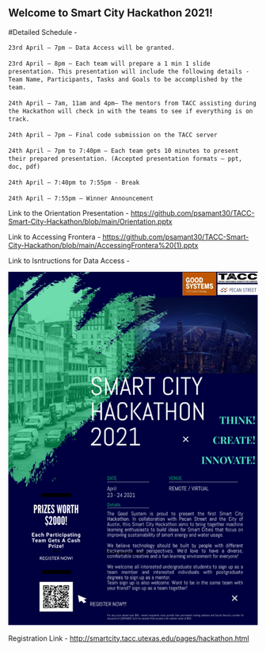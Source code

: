 ## Welcome to Smart City Hackathon 2021!

#Detailed Schedule -

    23rd April – 7pm – Data Access will be granted.

    23rd April – 8pm – Each team will prepare a 1 min 1 slide presentation. This presentation will include the following details - Team Name, Participants, Tasks and Goals to be accomplished by the team.

    24th April – 7am, 11am and 4pm– The mentors from TACC assisting during the Hackathon will check in with the teams to see if everything is on track.

    24th April – 7pm – Final code submission on the TACC server

    24th April – 7pm to 7:40pm – Each team gets 10 minutes to present their prepared presentation. (Accepted presentation formats – ppt, doc, pdf)

    24th April – 7:40pm to 7:55pm - Break

    24th April – 7:55pm – Winner Announcement

Link to the Orientation Presentation - https://github.com/psamant30/TACC-Smart-City-Hackathon/blob/main/Orientation.pptx

Link to Accessing Frontera - https://github.com/psamant30/TACC-Smart-City-Hackathon/blob/main/AccessingFrontera%20(1).pptx

Link to Isntructions for Data Access - 

![Flyer](Flyer-1.jpg)

Registration Link - http://smartcity.tacc.utexas.edu/pages/hackathon.html

